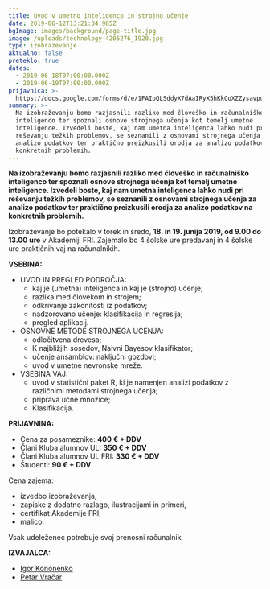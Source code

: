 ```yaml
---
title: Uvod v umetno inteligenco in strojno učenje
date: 2019-06-12T13:21:34.985Z
bgImage: images/background/page-title.jpg
image: /uploads/technology-4205276_1920.jpg
type: izobrazevanje
aktualno: false
preteklo: true
dates:
  - 2019-06-18T07:00:00.000Z
  - 2019-06-19T07:00:00.000Z
prijavnica: >-
  https://docs.google.com/forms/d/e/1FAIpQLSddyX7dAaIRyX5hKkCoXZZysavpuh_kN5NPdDLKzLsJpJrsWQ/viewform
summary: >-
  Na izobraževanju bomo razjasnili razliko med človeško in računalniško
  inteligenco ter spoznali osnove strojnega učenja kot temelj umetne
  inteligence. Izvedeli boste, kaj nam umetna inteligenca lahko nudi pri
  reševanju težkih problemov, se seznanili z osnovami strojnega učenja za
  analizo podatkov ter praktično preizkusili orodja za analizo podatkov na
  konkretnih problemih.
---
```

**Na izobraževanju bomo razjasnili razliko med človeško in računalniško inteligenco ter spoznali osnove strojnega učenja kot temelj umetne inteligence. Izvedeli boste, kaj nam umetna inteligenca lahko nudi pri reševanju težkih problemov, se seznanili z osnovami strojnega učenja za analizo podatkov ter praktično preizkusili orodja za analizo podatkov na konkretnih problemih.**

Izobraževanje bo potekalo v torek in sredo, **18. in 19. junija 2019, od 9.00 do 13.00 ure** v Akademiji FRI. Zajemalo bo 4 šolske ure predavanj in 4 šolske ure praktičnih vaj na računalnikih.

**VSEBINA:**

* UVOD IN PREGLED PODROČJA:
  * kaj je (umetna) inteligenca in kaj je (strojno) učenje; 
  * razlika med človekom in strojem; 
  * odkrivanje zakonitosti iz podatkov; 
  * nadzorovano učenje: klasifikacija in regresija;
  * pregled aplikacij.
* OSNOVNE METODE STROJNEGA UČENJA: 
  * odločitvena drevesa; 
  * K najbližjih sosedov, Naivni Bayesov klasifikator; 
  * učenje ansamblov: naključni gozdovi; 
  * uvod v umetne nevronske mreže.
* VSEBINA VAJ: 
  * uvod v statistični paket R, ki je namenjen analizi podatkov z različnimi metodami strojnega učenja; 
  * priprava učne množice; 
  * Klasifikacija.

**PRIJAVNINA:**

* Cena za posameznike: **400 € + DDV**
* Člani Kluba alumnov UL: **350 € + DDV**
* Člani Kluba alumnov UL FRI: **330 € + DDV**
* Študenti: **90 € + DDV**

Cena zajema:

* izvedbo izobraževanja,
* zapiske z dodatno razlago, ilustracijami in primeri,
* certifikat Akademije FRI,
* malico.

Vsak udeleženec potrebuje svoj prenosni računalnik.

**IZVAJALCA:**

* [Igor Kononenko](/izvajalci/igor-kononenko/) 
* [Petar Vračar](/izvajalci/petar-vracar/)
